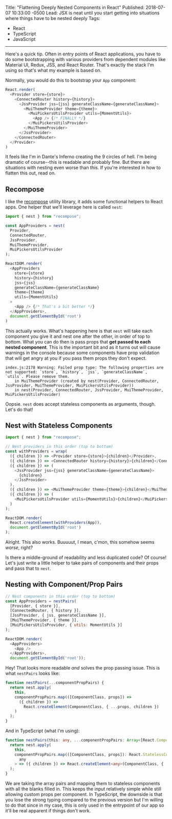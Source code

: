 Title: "Flattening Deeply Nested Components in React"
Published: 2018-07-07 10:33:00 -0500
Lead: JSX is neat until you start getting into situations where things have to be nested deeply
Tags:
- React
- TypeScript
- JavaScript
---

Here's a quick tip. Often in entry points of React applications, you have to do some bootstrapping with various providers from dependent modules like Material UI, Redux, JSS, and React Router. That's exactly the stack I'm using so that's what my example is based on.

Normally, you would do this to bootstrap your `App` component:

```js
React.render(
  <Provider store={store}>
    <ConnectedRouter history={history}>
      <JssProvider jss={jss} generateClassName={generateClassName}>
        <MuiThemeProvider theme={theme}>
          <MuiPickersUtilsProvider utils={MomentUtils}>
            <App /> {/* FINALLY */}
          </MuiPickersUtilsProvider>
        </MuiThemeProvider>
      </JssProvider>
    </ConnectedRouter>
  </Provider>
)
```

It feels like I'm in Dante's Inferno creating the 9 circles of hell. I'm being dramatic of course--this is readable and probably fine. But there are situations with nesting even worse than this. If you're interested in how to flatten this out, read on.

## Recompose

I like the [recompose][recompose] utility library, it adds some functional helpers to React apps. One helper that we'll leverage here is called `nest`:

```js
import { nest } from "recompose";

const AppProviders = nest(
  Provider,
  ConnectedRouter,
  JssProvider,
  MuiThemeProvider,
  MuiPickersUtilsProvider
);

ReactDOM.render(
  <AppProviders 
    store={store} 
    history={history} 
    jss={jss} 
    generateClassName={generateClassName} 
    theme={theme} 
    utils={MomentUtils}
  >    
    <App /> {/* That's a bit better */}
  </AppProviders>,
  document.getElementById('root')
)
```

This actually works. What's happening here is that `nest` will take each component you give it and nest one after the other, in order of top to bottom. What you can do then is pass props that **get passed to each nested component**. This is the important bit and as it turns out will cause warnings in the console because some components have prop validation that will get angry at you if you pass them props they don't expect.

```
index.js:2178 Warning: Failed prop type: The following properties are not supported: `store`, `history`, `jss`, `generateClassName`, `utils`. Please remove them.
    in MuiThemeProvider (created by nest(Provider, ConnectedRouter, JssProvider, MuiThemeProvider, MuiPickersUtilsProvider))
    in nest(Provider, ConnectedRouter, JssProvider, MuiThemeProvider, MuiPickersUtilsProvider)
```

Oopsie. `nest` does accept stateless components as arguments, though. Let's do that!

## Nest with Stateless Components

```js
import { nest } from "recompose";

// Nest providers in this order (top to bottom)
const withProviders = wrap(
  ({ children }) => <Provider store={store}>{children}</Provider>,
  ({ children }) => <ConnectedRouter history={history}>{children}</ConnectedRouter>,
  ({ children }) => (
    <JssProvider jss={jss} generateClassName={generateClassName}>
      {children}
    </JssProvider>
  ),
  ({ children }) => <MuiThemeProvider theme={theme}>{children}</MuiThemeProvider>,
  ({ children }) => (
    <MuiPickersUtilsProvider utils={MomentUtils}>{children}</MuiPickersUtilsProvider>
  )
);

ReactDOM.render(
  React.createElement(withProviders(App)), 
  document.getElementById('root')
);
```

Alright. This also works. Buuuuut, I mean, c'mon, this somehow seems *worse*, right?

Is there a middle-ground of readability and less duplicated code? Of course! Let's just write a little helper to take pairs of components and their props and pass that to `nest`.

## Nesting with Component/Prop Pairs

```js
// Nest components in this order (top to bottom)
const AppProviders = nestPairs(
  [Provider, { store }],
  [ConnectedRouter, { history }],
  [JssProvider, { jss, generateClassName }],
  [MuiThemeProvider, { theme }],
  [MuiPickersUtilsProvider, { utils: MomentUtils }]
);

ReactDOM.render(
  <AppProviders>
    <App />
  </AppProviders>, 
  document.getElementById('root'));
```

Hey! That looks more readable *and* solves the prop passing issue. This is what `nestPairs` looks like:

```js
function nestPairs(...componentPropPairs) {
  return nest.apply(
    this,
    componentPropPairs.map(([ComponentClass, props]) => 
      ({ children }) => 
        React.createElement(ComponentClass, { ...props, children })
    )
  );
}
```

And in TypeScript (what I'm using):

```typescript
function nestPairs(this: any, ...componentPropPairs: Array<[React.ComponentType, any]>) {
  return nest.apply(
    this,
    componentPropPairs.map(([ComponentClass, props]): React.StatelessComponent<
      any
    > => ({ children }) => React.createElement<any>(ComponentClass, { ...props, children }))
  );
}
```

We are taking the array pairs and mapping them to stateless components with all the blanks filled in. This keeps the input
relatively simple while still allowing custom props per component. In TypeScript, the downside is that you lose the strong
typing compared to the previous version but I'm willing to do that since in my case, this is only used in the entrypoint of
our app so it'll be real apparent if things don't work.

[recompose]: https://github.com/acdlite/recompose